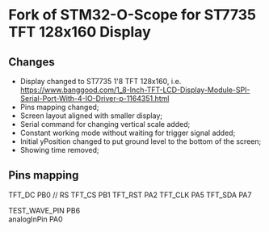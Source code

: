 # Fork of STM32-O-Scope for ST7735 TFT 128x160 Display

## Changes

* Display changed to ST7735 1'8 TFT 128x160, i.e. https://www.banggood.com/1_8-Inch-TFT-LCD-Display-Module-SPI-Serial-Port-With-4-IO-Driver-p-1164351.html
* Pins mapping changed;
* Screen layout aligned with smaller display;
* Serial command for changing vertical scale added;
* Constant working mode without waiting for trigger signal added;
* Initial yPosition changed to put ground level to the bottom of the screen;
* Showing time removed;

## Pins mapping

TFT_DC	PB0 // RS
TFT_CS	PB1
TFT_RST PA2
TFT_CLK PA5
TFT_SDA PA7

TEST_WAVE_PIN	PB6     
analogInPin 	PA0

